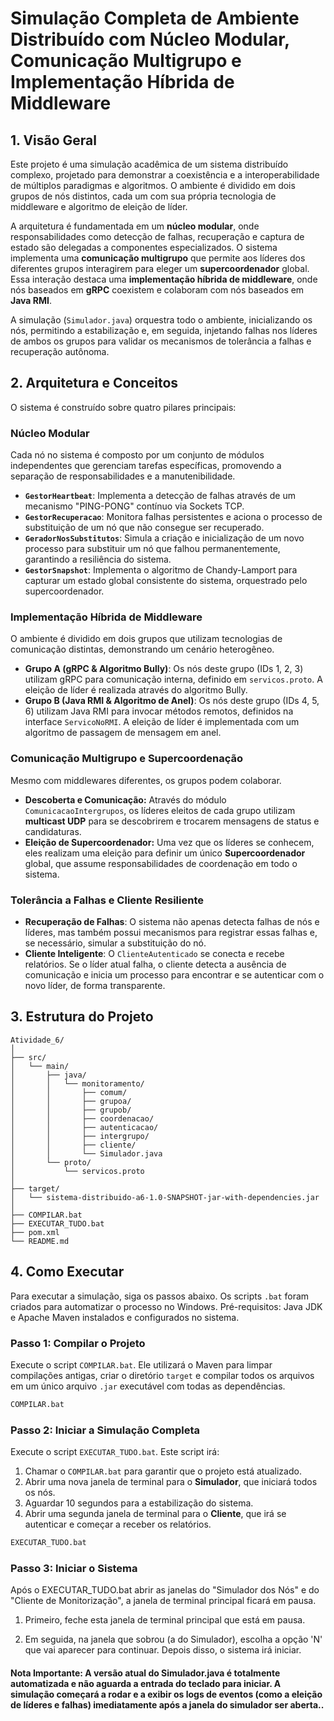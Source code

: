 

# Simulação Completa de Ambiente Distribuído com Núcleo Modular, Comunicação Multigrupo e Implementação Híbrida de Middleware

## 1\. Visão Geral

Este projeto é uma simulação acadêmica de um sistema distribuído complexo, projetado para demonstrar a coexistência e a interoperabilidade de múltiplos paradigmas e algoritmos. O ambiente é dividido em dois grupos de nós distintos, cada um com sua própria tecnologia de middleware e algoritmo de eleição de líder.

A arquitetura é fundamentada em um **núcleo modular**, onde responsabilidades como detecção de falhas, recuperação e captura de estado são delegadas a componentes especializados. O sistema implementa uma **comunicação multigrupo** que permite aos líderes dos diferentes grupos interagirem para eleger um **supercoordenador** global. Essa interação destaca uma **implementação híbrida de middleware**, onde nós baseados em **gRPC** coexistem e colaboram com nós baseados em **Java RMI**.

A simulação (`Simulador.java`) orquestra todo o ambiente, inicializando os nós, permitindo a estabilização e, em seguida, injetando falhas nos líderes de ambos os grupos para validar os mecanismos de tolerância a falhas e recuperação autônoma.

## 2\. Arquitetura e Conceitos

O sistema é construído sobre quatro pilares principais:

### Núcleo Modular

Cada nó no sistema é composto por um conjunto de módulos independentes que gerenciam tarefas específicas, promovendo a separação de responsabilidades e a manutenibilidade.

  * **`GestorHeartbeat`**: Implementa a detecção de falhas através de um mecanismo "PING-PONG" contínuo via Sockets TCP.
  * **`GestorRecuperacao`**: Monitora falhas persistentes e aciona o processo de substituição de um nó que não consegue ser recuperado.
  * **`GeradorNosSubstitutos`**: Simula a criação e inicialização de um novo processo para substituir um nó que falhou permanentemente, garantindo a resiliência do sistema.
  * **`GestorSnapshot`**: Implementa o algoritmo de Chandy-Lamport para capturar um estado global consistente do sistema, orquestrado pelo supercoordenador.

### Implementação Híbrida de Middleware

O ambiente é dividido em dois grupos que utilizam tecnologias de comunicação distintas, demonstrando um cenário heterogêneo.

  * **Grupo A (gRPC & Algoritmo Bully)**: Os nós deste grupo (IDs 1, 2, 3) utilizam gRPC para comunicação interna, definido em `servicos.proto`. A eleição de líder é realizada através do algoritmo Bully.
  * **Grupo B (Java RMI & Algoritmo de Anel)**: Os nós deste grupo (IDs 4, 5, 6) utilizam Java RMI para invocar métodos remotos, definidos na interface `ServicoNoRMI`. A eleição de líder é implementada com um algoritmo de passagem de mensagem em anel.

### Comunicação Multigrupo e Supercoordenação

Mesmo com middlewares diferentes, os grupos podem colaborar.

  * **Descoberta e Comunicação:** Através do módulo `ComunicacaoIntergrupos`, os líderes eleitos de cada grupo utilizam **multicast UDP** para se descobrirem e trocarem mensagens de status e candidaturas.
  * **Eleição de Supercoordenador:** Uma vez que os líderes se conhecem, eles realizam uma eleição para definir um único **Supercoordenador** global, que assume responsabilidades de coordenação em todo o sistema.

### Tolerância a Falhas e Cliente Resiliente

  * **Recuperação de Falhas**: O sistema não apenas detecta falhas de nós e líderes, mas também possui mecanismos para registrar essas falhas e, se necessário, simular a substituição do nó.
  * **Cliente Inteligente**: O `ClienteAutenticado` se conecta e recebe relatórios. Se o líder atual falha, o cliente detecta a ausência de comunicação e inicia um processo para encontrar e se autenticar com o novo líder, de forma transparente.

## 3\. Estrutura do Projeto

```
Atividade_6/
│
├── src/
│   └── main/
│       ├── java/
│       │   └── monitoramento/
│       │       ├── comum/
│       │       ├── grupoa/
│       │       ├── grupob/
│       │       ├── coordenacao/
│       │       ├── autenticacao/
│       │       ├── intergrupo/
│       │       ├── cliente/
│       │       └── Simulador.java
│       └── proto/
│           └── servicos.proto
│
├── target/
│   └── sistema-distribuido-a6-1.0-SNAPSHOT-jar-with-dependencies.jar
│
├── COMPILAR.bat
├── EXECUTAR_TUDO.bat
├── pom.xml
└── README.md
```

## 4\. Como Executar

Para executar a simulação, siga os passos abaixo. Os scripts `.bat` foram criados para automatizar o processo no Windows. Pré-requisitos: Java JDK e Apache Maven instalados e configurados no sistema.

### Passo 1: Compilar o Projeto

Execute o script `COMPILAR.bat`. Ele utilizará o Maven para limpar compilações antigas, criar o diretório `target` e compilar todos os arquivos em um único arquivo `.jar` executável com todas as dependências.

```bash
COMPILAR.bat
```

### Passo 2: Iniciar a Simulação Completa

Execute o script `EXECUTAR_TUDO.bat`. Este script irá:

1.  Chamar o `COMPILAR.bat` para garantir que o projeto está atualizado.
2.  Abrir uma nova janela de terminal para o **Simulador**, que iniciará todos os nós.
3.  Aguardar 10 segundos para a estabilização do sistema.
4.  Abrir uma segunda janela de terminal para o **Cliente**, que irá se autenticar e começar a receber os relatórios.

<!-- end list -->

```bash
EXECUTAR_TUDO.bat
```

### Passo 3: Iniciar o Sistema
Após o EXECUTAR_TUDO.bat abrir as janelas do "Simulador dos Nós" e do "Cliente de Monitorização", a janela de terminal principal ficará em pausa.

1.   Primeiro, feche esta janela de terminal principal que está em pausa.

2.   Em seguida, na janela que sobrou (a do Simulador), escolha a opção 'N' que vai aparecer para continuar. Depois disso, o sistema irá iniciar.

#### Nota Importante: A versão atual do Simulador.java é totalmente automatizada e não aguarda a entrada do teclado para iniciar. A simulação começará a rodar e a exibir os logs de eventos (como a eleição de líderes e falhas) imediatamente após a janela do simulador ser aberta..
